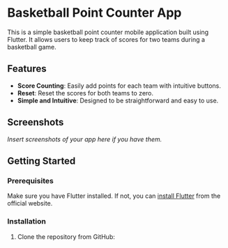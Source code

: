 # Basketball Point Counter App

This is a simple basketball point counter mobile application built using Flutter. It allows users to keep track of scores for two teams during a basketball game.

## Features

- **Score Counting**: Easily add points for each team with intuitive buttons.
- **Reset**: Reset the scores for both teams to zero.
- **Simple and Intuitive**: Designed to be straightforward and easy to use.

## Screenshots

_Insert screenshots of your app here if you have them._

## Getting Started

### Prerequisites

Make sure you have Flutter installed. If not, you can [install Flutter](https://flutter.dev/docs/get-started/install) from the official website.

### Installation

1. Clone the repository from GitHub:
